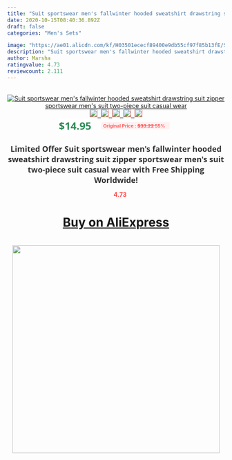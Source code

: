 ```yaml
---
title: "Suit sportswear men's fallwinter hooded sweatshirt drawstring suit zipper sportswear men's suit two-piece suit casual wear"
date: 2020-10-15T08:40:36.892Z
draft: false
categories: "Men's Sets"

image: "https://ae01.alicdn.com/kf/H03501ececf89400e9db55cf97f85b13fE/Suit-sportswear-men-s-fall-winter-hooded-sweatshirt-drawstring-suit-zipper-sportswear-men-s-suit-two.jpg"
description: "Suit sportswear men's fallwinter hooded sweatshirt drawstring suit zipper sportswear men's suit two-piece suit casual wear"
author: Marsha
ratingvalue: 4.73
reviewcount: 2.111
---
```

<br>
<div style="text-align: center;">
<a href="https://s.click.aliexpress.com/e/_AMfFop" target="_blank" rel="nofollow noopener noreferrer"><img alt="Suit sportswear men's fallwinter hooded sweatshirt drawstring suit zipper sportswear men's suit two-piece suit casual wear" class="magnifier-image" src="https://ae01.alicdn.com/kf/H03501ececf89400e9db55cf97f85b13fE/Suit-sportswear-men-s-fall-winter-hooded-sweatshirt-drawstring-suit-zipper-sportswear-men-s-suit-two.jpg_640x640.jpg">
<br>
<img style="border:1px solid salmon" src="https://ae01.alicdn.com/kf/H03501ececf89400e9db55cf97f85b13fE/Suit-sportswear-men-s-fall-winter-hooded-sweatshirt-drawstring-suit-zipper-sportswear-men-s-suit-two.jpg_120x120.jpg">&nbsp;&nbsp;<img style="border:1px solid salmon" src="https://ae01.alicdn.com/kf/H24fc4abce60c408290c6102125f96524q/Suit-sportswear-men-s-fall-winter-hooded-sweatshirt-drawstring-suit-zipper-sportswear-men-s-suit-two.jpg_120x120.jpg">&nbsp;&nbsp;<img style="border:1px solid salmon" src="https://ae01.alicdn.com/kf/H63b5822fca6848c2acbd3a3119b19813I/Suit-sportswear-men-s-fall-winter-hooded-sweatshirt-drawstring-suit-zipper-sportswear-men-s-suit-two.jpg_120x120.jpg">&nbsp;&nbsp;<img style="border:1px solid salmon" src="https://ae01.alicdn.com/kf/H89b23319416547a88e50f656edbbf5f00/Suit-sportswear-men-s-fall-winter-hooded-sweatshirt-drawstring-suit-zipper-sportswear-men-s-suit-two.jpg_120x120.jpg">&nbsp;&nbsp;<img style="border:1px solid salmon" src="https://ae01.alicdn.com/kf/H648aaec610a14d5394040fc8d575d9a8u/Suit-sportswear-men-s-fall-winter-hooded-sweatshirt-drawstring-suit-zipper-sportswear-men-s-suit-two.jpg_120x120.jpg"></a></div><br0>
<div style="text-align: center;"><span style="background-color: white; border: 0px; box-sizing: border-box; color: seagreen; display: inline-block; font-family: &quot;open sans&quot; , &quot;arial&quot; , &quot;helvetica&quot; , sans-serif , &quot;heiti&quot;; font-size: 24px; font-stretch: inherit; font-weight: 700; line-height: inherit; margin: 0px 10px 0px 0px; padding: 0px; vertical-align: middle;">$14.95 </span>
<span style="background: rgb(255 , 241 , 241); border-radius: 3px; border: 0px; box-sizing: border-box; color: #ff4747; display: inline-block; font-family: inherit; font-size: 12px; font-stretch: inherit; font-style: inherit; font-variant: inherit; font-weight: 600; line-height: inherit; margin: 0px; padding: 2px 5px; transform: scale(0.9); vertical-align: middle;">Original Price : <b style="text-decoration: line-through;">$33.22 </b> 55%&nbsp;&nbsp;</span></div>
<h1 style="color: #333333; display: inline-block; font-family: &quot;open sans&quot; , &quot;arial&quot; , &quot;helvetica&quot; , sans-serif , &quot;heiti&quot;; font-size: 18px; font-stretch: inherit; font-weight: 700; text-align: center;">Limited Offer Suit sportswear men's fallwinter hooded sweatshirt drawstring suit zipper sportswear men's suit two-piece suit casual wear with Free Shipping Worldwide!</h1>
<div style="color: #ff4747; text-align: center;">
<img src="https://4.bp.blogspot.com/-M0ZcTcb-5uY/XleCXlxnR4I/AAAAAAAAAEc/OrjgMkXV1oMQFaCRZj5HQwOCBcu3w1FegCPcBGAYYCw/s1600/star.png" style="height: 15px;">&nbsp;<b>4.73</b></div>
<div class="button_cont" align="center"><a class="buynow_a" href="https://s.click.aliexpress.com/e/_AMfFop" target="_blank" rel="nofollow noopener noreferrer"><H1>Buy on AliExpress</H1></a></div><br>
<div class="separator" style="clear: both; text-align: center;">
<img src="https://lh3.googleusercontent.com/-pTy5HemUv9M/XlePHvY0dAI/AAAAAAAAAE4/0nX5iRUoIWY8eMW9Dpxeirr157OZliDIgCLcBGAsYHQ/s1600/badge.gif" width="480">
</div>
